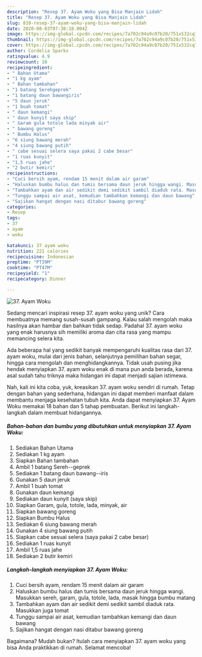 ```yaml
---
description: "Resep 37. Ayam Woku yang Bisa Manjain Lidah"
title: "Resep 37. Ayam Woku yang Bisa Manjain Lidah"
slug: 810-resep-37-ayam-woku-yang-bisa-manjain-lidah
date: 2020-08-03T07:38:18.004Z
image: https://img-global.cpcdn.com/recipes/7a702c94a9c07b20/751x532cq70/37-ayam-woku-foto-resep-utama.jpg
thumbnail: https://img-global.cpcdn.com/recipes/7a702c94a9c07b20/751x532cq70/37-ayam-woku-foto-resep-utama.jpg
cover: https://img-global.cpcdn.com/recipes/7a702c94a9c07b20/751x532cq70/37-ayam-woku-foto-resep-utama.jpg
author: Cordelia Sparks
ratingvalue: 4.9
reviewcount: 10
recipeingredient:
- " Bahan Utama"
- "1 kg ayam"
- " Bahan tambahan"
- "1 batang Serehgeprek"
- "1 batang daun bawangiris"
- "5 daun jeruk"
- "1 buah tomat"
- " daun kemangi"
- " daun kunyit saya skip"
- " Garam gula totole lada minyak air"
- " bawang goreng"
- " Bumbu Halus"
- "6 siung bawang merah"
- "4 siung bawang putih"
- " cabe sesuai selera saya pakai 2 cabe besar"
- "1 ruas kunyit"
- "1,5 ruas jahe"
- "2 butir kemiri"
recipeinstructions:
- "Cuci bersih ayam, rendam 15 menit dalam air garam"
- "Haluskan bumbu halus dan tumis bersama daun jeruk hingga wangi. Masukkan sereh, garam, gula, totole, lada, masak hingga bumbu matang"
- "Tambahkan ayam dan air sedikit demi sedikit sambil diaduk rata. Masukkan juga tomat"
- "Tunggu sampai air asat, kemudian tambahkan kemangi dan daun bawang"
- "Sajikan hangat dengan nasi ditabur bawang goreng"
categories:
- Resep
tags:
- 37
- ayam
- woku

katakunci: 37 ayam woku 
nutrition: 221 calories
recipecuisine: Indonesian
preptime: "PT39M"
cooktime: "PT47M"
recipeyield: "1"
recipecategory: Dinner

---
```



![37. Ayam Woku](https://img-global.cpcdn.com/recipes/7a702c94a9c07b20/751x532cq70/37-ayam-woku-foto-resep-utama.jpg)

Sedang mencari inspirasi resep 37. ayam woku yang unik? Cara membuatnya memang susah-susah gampang. Kalau salah mengolah maka hasilnya akan hambar dan bahkan tidak sedap. Padahal 37. ayam woku yang enak harusnya sih memiliki aroma dan cita rasa yang mampu memancing selera kita.

Ada beberapa hal yang sedikit banyak mempengaruhi kualitas rasa dari 37. ayam woku, mulai dari jenis bahan, selanjutnya pemilihan bahan segar, hingga cara mengolah dan menghidangkannya. Tidak usah pusing jika hendak menyiapkan 37. ayam woku enak di mana pun anda berada, karena asal sudah tahu triknya maka hidangan ini dapat menjadi sajian istimewa.




Nah, kali ini kita coba, yuk, kreasikan 37. ayam woku sendiri di rumah. Tetap dengan bahan yang sederhana, hidangan ini dapat memberi manfaat dalam membantu menjaga kesehatan tubuh kita. Anda dapat menyiapkan 37. Ayam Woku memakai 18 bahan dan 5 tahap pembuatan. Berikut ini langkah-langkah dalam membuat hidangannya.

<!--inarticleads1-->

##### Bahan-bahan dan bumbu yang dibutuhkan untuk menyiapkan 37. Ayam Woku:

1. Sediakan  Bahan Utama
1. Sediakan 1 kg ayam
1. Siapkan  Bahan tambahan
1. Ambil 1 batang Sereh--geprek
1. Sediakan 1 batang daun bawang--iris
1. Gunakan 5 daun jeruk
1. Ambil 1 buah tomat
1. Gunakan  daun kemangi
1. Sediakan  daun kunyit (saya skip)
1. Siapkan  Garam, gula, totole, lada, minyak, air
1. Siapkan  bawang goreng
1. Siapkan  Bumbu Halus
1. Sediakan 6 siung bawang merah
1. Gunakan 4 siung bawang putih
1. Siapkan  cabe sesuai selera (saya pakai 2 cabe besar)
1. Sediakan 1 ruas kunyit
1. Ambil 1,5 ruas jahe
1. Sediakan 2 butir kemiri




<!--inarticleads2-->

##### Langkah-langkah menyiapkan 37. Ayam Woku:

1. Cuci bersih ayam, rendam 15 menit dalam air garam
1. Haluskan bumbu halus dan tumis bersama daun jeruk hingga wangi. Masukkan sereh, garam, gula, totole, lada, masak hingga bumbu matang
1. Tambahkan ayam dan air sedikit demi sedikit sambil diaduk rata. Masukkan juga tomat
1. Tunggu sampai air asat, kemudian tambahkan kemangi dan daun bawang
1. Sajikan hangat dengan nasi ditabur bawang goreng




Bagaimana? Mudah bukan? Itulah cara menyiapkan 37. ayam woku yang bisa Anda praktikkan di rumah. Selamat mencoba!
